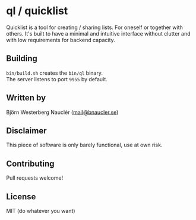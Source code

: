 
# ql / quicklist
Quicklist is a tool for creating / sharing lists. For oneself or together with others. It's built to have a minimal and intuitive interface without clutter and with low requirements for backend capacity.

## Building
`bin/build.sh` creates the `bin/ql` binary.  
The server listens to port `9955` by default.

## Written by
Björn Westerberg Nauclér (mail@bnaucler.se)

## Disclaimer
This piece of software is only barely functional, use at own risk.

## Contributing
Pull requests welcome!

## License
MIT (do whatever you want)
